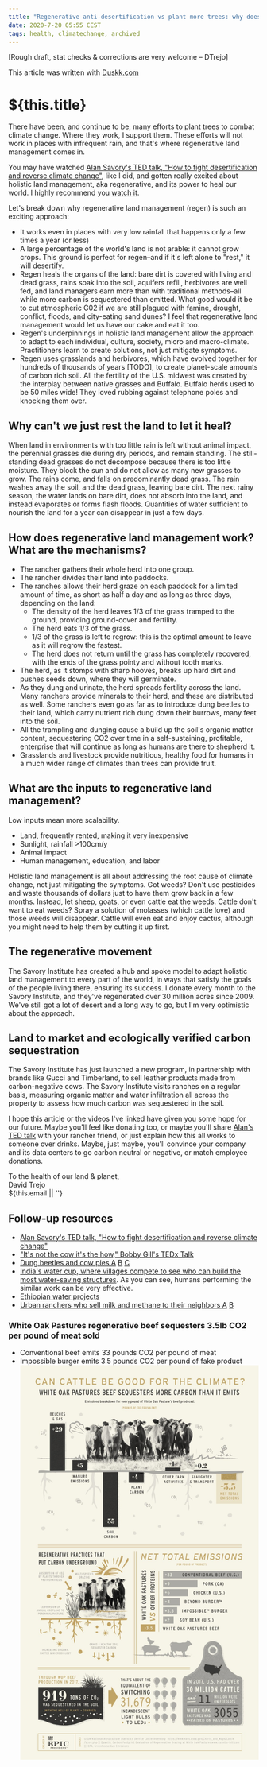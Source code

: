 ```yaml
---
title: "Regenerative anti-desertification vs plant more trees: why does Regenerative feel more promising?"
date: 2020-7-20 05:55 CEST
tags: health, climatechange, archived
---
```


[Rough draft, stat checks & corrections are very welcome – DTrejo]

<div class="tr i">This article was written with <a href="https://duskk.com">Duskk.com</a></div>

# ${this.title}

There have been, and continue to be, many efforts to plant trees to combat climate change. Where they work, I support them. These efforts will not work in places with infrequent rain, and that's where regenerative land management comes in.

You may have watched [Alan Savory's TED talk, "How to fight desertification and reverse climate change"][ted], like I did, and gotten really excited about holistic land management, aka regenerative, and its power to heal our world. I highly recommend you [watch it][ted].

[ted]:https://www.ted.com/talks/allan_savory_how_to_fight_desertification_and_reverse_climate_change

Let's break down why regenerative land management (regen) is such an exciting approach:

- It works even in places with very low rainfall that happens only a few times a year (or less)
- A large percentage of the world's land is not arable: it cannot grow crops. This ground is perfect for regen–and if it's left alone to "rest," it will desertify.
- Regen heals the organs of the land: bare dirt is covered with living and dead grass, rains soak into the soil, aquifers refill, herbivores are well fed, and land managers earn more than with traditional methods–all while more carbon is sequestered than emitted. What good would it be to cut atmospheric C02 if we are still plagued with famine, drought, conflict, floods, and city-eating sand dunes? I feel that regenerative land management would let us have our cake and eat it too.
- Regen's underpinnings in holistic land management allow the approach to adapt to each individual, culture, society, micro and macro-climate. Practitioners learn to create solutions, not just mitigate symptoms.
- Regen uses grasslands and herbivores, which have evolved together for hundreds of thousands of years [TODO], to create planet-scale amounts of carbon rich soil. All the fertility of the U.S. midwest was created by the interplay between native grasses and Buffalo. Buffalo herds used to be 50 miles wide! They loved rubbing against telephone poles and knocking them over.

## Why can't we just rest the land to let it heal?
When land in environments with too little rain is left without animal impact, the perennial grasses die during dry periods, and remain standing. The still-standing dead grasses do not decompose because there is too little moisture. They block the sun and do not allow as many new grasses to grow. The rains come, and falls on predominantly dead grass. The rain washes away the soil, and the dead grass, leaving bare dirt. The next rainy season, the water lands on bare dirt, does not absorb into the land, and instead evaporates or forms flash floods. Quantities of water sufficient to nourish the land for a year can disappear in just a few days.

## How does regenerative land management work? What are the mechanisms?
- The rancher gathers their whole herd into one group.
- The rancher divides their land into paddocks.
- The ranches allows their herd graze on each paddock for a limited amount of time, as short as half a day and as long as three days, depending on the land:
   - The density of the herd leaves 1/3 of the grass tramped to the ground, providing ground-cover and fertility.
   - The herd eats 1/3 of the grass.
   - 1/3 of the grass is left to regrow: this is the optimal amount to leave as it will regrow the fastest.
   - The herd does not return until the grass has completely recovered, with the ends of the grass pointy and without tooth marks.
- The herd, as it stomps with sharp hooves, breaks up hard dirt and pushes seeds down, where they will germinate.
- As they dung and urinate, the herd spreads fertility across the land. Many ranchers provide minerals to their herd, and these are distributed as well. Some ranchers even go as far as to introduce dung beetles to their land, which carry nutrient rich dung down their burrows, many feet into the soil.
- All the trampling and dunging cause a build up the soil's organic matter content, sequestering CO2 over time in a self-sustaining, profitable, enterprise that will continue as long as humans are there to shepherd it.
- Grasslands and livestock provide nutritious, healthy food for humans in a much wider range of climates than trees can provide fruit.

## What are the inputs to regenerative land management?
Low inputs mean more scalability.
- Land, frequently rented, making it very inexpensive
- Sunlight, rainfall >100cm/y
- Animal impact
- Human management, education, and labor

Holistic land management is all about addressing the root cause of climate change, not just mitigating the symptoms. Got weeds? Don't use pesticides and waste thousands of dollars just to have them grow back in a few months. Instead, let  sheep, goats, or even cattle eat the weeds. Cattle don't want to eat weeds? Spray a solution of molasses (which cattle love) and those weeds will disappear. Cattle will even eat and enjoy cactus, although you might need to help them by cutting it up first.

## The regenerative movement
The Savory Institute has created a hub and spoke model to adapt holistic land management to every part of the world, in ways that satisfy the goals of the people living there, ensuring its success. I donate every month to the Savory Institute, and they've regenerated over 30 million acres since 2009. We've still got a lot of desert and a long way to go, but I'm very optimistic about the approach.

## Land to market and ecologically verified carbon sequestration
The Savory Institute has just launched a new program, in partnership with brands like Gucci and Timberland, to sell leather products made from carbon-negative cows. The Savory Institute visits ranches on a regular basis, measuring organic matter and water infiltration all across the property to assess how much carbon was sequestered in the soil.

I hope this article or the videos I've linked have given you some hope for our future. Maybe you'll feel like donating too, or maybe you'll share [Alan's TED talk][ted] with your rancher friend, or just explain how this all works to someone over drinks. Maybe, just maybe, you'll convince your company and its data centers to go carbon neutral or negative, or match employee donations.

To the health of our land & planet,<br>
<span class="serif i">David Trejo</span><br>
${this.email || ''}

## Follow-up resources
- [Alan Savory's TED talk, "How to fight desertification and reverse climate change"][ted]
- ["It's not the cow it's the how," Bobby Gill's TEDx Talk](https://www.ted.com/talks/bobby_gill_it_s_not_the_cow_it_s_the_how)
- [Dung beetles and cow pies A](https://www.youtube.com/watch?v=_JPoItRWYSQ&t=4s) [B](https://www.youtube.com/watch?v=s-HUUiwX9pk) [C](https://www.youtube.com/watch?v=bamaNQfrYRE)
- [India's water cup, where villages compete to see who can build the most water-saving structures](https://www.youtube.com/watch?v=-8nqnOcoLqE). As you can see, humans performing the similar work can be very effective.
- [Ethiopian water projects](https://www.youtube.com/watch?v=AIlyz2-cixs)
- [Urban ranchers who sell milk and methane to their neighbors A](https://www.youtube.com/watch?v=nq0vStSHvBo) [B](https://www.youtube.com/watch?v=ETPzf_13KWU)

### White Oak Pastures regenerative beef **sequesters** 3.5lb CO2 per pound of meat sold
- Conventional beef emits 33 pounds CO2 per pound of meat
- Impossible burger emits 3.5 pounds CO2 per pound of fake product
![White oak pastures carbon sequestration](images/regenerative/regenerative_agriculture_white_oak_pastures.jpg)
